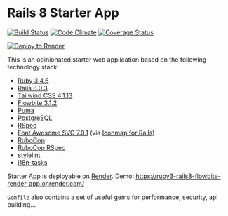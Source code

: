 # Rails 8 Starter App
[![Build Status](https://github.com/diowa/ruby3-rails8-flowbite-render/actions/workflows/ci.yml/badge.svg)](https://github.com/diowa/ruby3-rails8-flowbite-render/actions)
[![Code Climate](https://codeclimate.com/github/diowa/ruby3-rails8-flowbite-render/badges/gpa.svg)](https://codeclimate.com/github/diowa/ruby3-rails8-flowbite-render)
[![Coverage Status](https://coveralls.io/repos/github/diowa/ruby3-rails8-flowbite-render/badge.svg?branch=main)](https://coveralls.io/github/diowa/ruby3-rails8-flowbite-render?branch=main)

[![Deploy to Render](https://render.com/images/deploy-to-render-button.svg)](https://render.com/deploy)

This is an opinionated starter web application based on the following technology stack:

* [Ruby 3.4.6][:ruby-url]
* [Rails 8.0.3][:ruby-on-rails-url]
* [Tailwind CSS 4.1.13][:tailwind-css-url]
* [Flowbite 3.1.2][:flowbite-url]
* [Puma][:puma-url]
* [PostgreSQL][:postgresql-url]
* [RSpec][:rspec-url]
* [Font Awesome SVG 7.0.1][:fontawesome-url] (via [Iconmap for Rails](:iconmap-url))
* [RuboCop][:rubocop-url]
* [RuboCop RSpec][:rubocop-rspec-url]
* [stylelint][:stylelint-url]
* [i18n-tasks][:i18n-tasks-url]

[:flowbite-url]: https://flowbite.com/
[:fontawesome-url]: https://fontawesome.com
[:iconmap-url]: https://github.com/tagliala/iconmap-rails
[:i18n-tasks-url]: https://github.com/glebm/i18n-tasks
[:postgresql-url]: https://www.postgresql.org
[:puma-url]: https://puma.io
[:rspec-url]: https://rspec.info
[:rubocop-rspec-url]: https://github.com/backus/rubocop-rspec
[:rubocop-url]: https://github.com/bbatsov/rubocop
[:ruby-on-rails-url]: https://rubyonrails.org
[:ruby-url]: https://www.ruby-lang.org/en/
[:stylelint-url]: https://stylelint.io
[:tailwind-css-url]: https://tailwindcss.com/

Starter App is deployable on [Render](https://render.com/). Demo: https://ruby3-rails8-flowbite-render-app.onrender.com/

```Gemfile``` also contains a set of useful gems for performance, security, api building...
